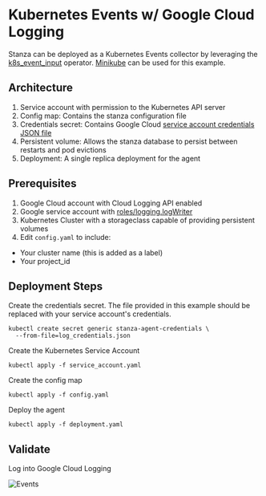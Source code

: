 # Kubernetes Events w/ Google Cloud Logging

Stanza can be deployed as a Kubernetes Events collector by leveraging the [k8s_event_input](https://github.com/observIQ/stanza/blob/main/docs/operators/k8s_event_input.md) operator. [Minikube](https://minikube.sigs.k8s.io/docs/start/)
can be used for this example.

## Architecture

1. Service account with permission to the Kubernetes API server
2. Config map: Contains the stanza configuration file
3. Credentials secret: Contains Google Cloud [service account credentials JSON file](https://cloud.google.com/docs/authentication/getting-started)
4. Persistent volume: Allows the stanza database to persist between restarts and pod evictions
5. Deployment: A single replica deployment for the agent

## Prerequisites

1. Google Cloud account with Cloud Logging API enabled
2. Google service account with [roles/logging.logWriter](https://cloud.google.com/logging/docs/access-control)
3. Kubernetes Cluster with a storageclass capable of providing persistent volumes
4. Edit `config.yaml` to include:
  - Your cluster name (this is added as a label)
  - Your project_id

## Deployment Steps

Create the credentials secret. The file provided in this example should be replaced
with your service account's credentials.
```
kubectl create secret generic stanza-agent-credentials \
  --from-file=log_credentials.json
```

Create the Kubernetes Service Account
```
kubectl apply -f service_account.yaml
```

Create the config map
```
kubectl apply -f config.yaml
```

Deploy the agent
```
kubectl apply -f deployment.yaml
```

## Validate

Log into Google Cloud Logging

![Events](./assets/events.png)

